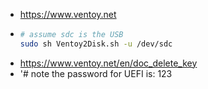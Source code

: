 - https://www.ventoy.net
- ```bash
  # assume sdc is the USB
  sudo sh Ventoy2Disk.sh -u /dev/sdc
  ```
- https://www.ventoy.net/en/doc_delete_key
- '# note the password for UEFI is: 123